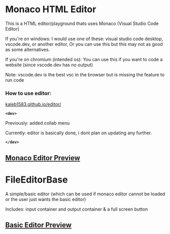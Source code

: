 # Monaco HTML Editor

This is a HTML editor/playground thats uses Monaco (Visual Studio Code Editor)

If you're on windows:
  I would use one of these: visual studio code desktop, vscode.dev, or another editor,
  Or you can use this but this may not as good as some alternatives.

If you're on chromium (intended os):
  You can use this if you want to code a website (since vscode.dev has no output)

Note: vscode.dev is the best vsc in the browser but is missing the feature to run code

### How to use editor:

 [kaleb1583.github.io/editor/](https://kaleb1583.github.io/editor/)
 
**```<dev>```**

Previously: 
  added collab menu

Currently:
  editor is basically done, i dont plan on updating any further.



**```</dev>```**

[Monaco Editor Preview](https://github.com/Kaleb1583/editor/blob/main/previews/WithMonaco.png)
---

# FileEditorBase

A simple/basic editor (which can be used if monaco editor cannot be loaded or the user just wants the basic editor)

Includes: input container and output container & a full screen button


[Basic Editor Preview](https://github.com/Kaleb1583/editor/blob/main/previews/WithoutMonaco.png)
---

